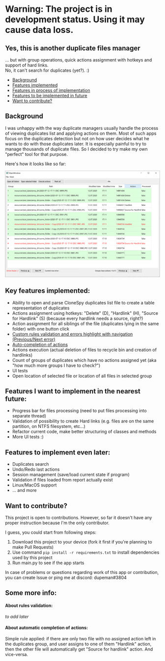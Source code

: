 # Warning: The project is in development status. Using it may cause data loss.

## Yes, this is another duplicate files manager

... but with group operations, quick actions assignment with hotkeys and support of hard links.  
No, it can't search for duplicates (yet?). :)

- [Background](#background)
- [Features implemented](#key-features-implemented)
- [Features in process of implementation](#features-i-want-to-implement-in-the-nearest-future)
- [Features to be implemented in future](#features-to-implement-even-later)
- [Want to contribute?](#want-to-contribute)

## Background
I was unhappy with the way duplicate managers usually handle the process of viewing duplicates list and applying actions on them.
Most of such apps focus on the duplicates detection but not on how user decides what he wants to do with those duplicates later. It is especially painful to try to manage thousands of duplicate files.
So I decided to try make my own "perfect" tool for that purpose.

 Here's how it looks like so far:
 
![alt text](resources/main_window.png "Main window of the app")


## Key features implemented:
* Ability to open and parse CloneSpy duplicates list file to create a table representation of duplicates
* Actions assignment using hotkeys: "Delete" (D), "Hardlink" (H), "Source for Hardlink" (S) (because every hardlink needs a source, right?)
* Action assignment for all siblings of the file (duplicates lying in the same folder) with one button click
* [Custom rules validation and errors highlight with navigation (Previous/Next error)](#about-rules-validation:)
* [Auto-completion of actions](#about-automatic-completion-of-actions:)
* Actions execution (actual deletion of files to recycle bin and creation of hardlinks)
* Count of groups of duplicates which have no actions assigned yet (aka "how much more groups I have to check?")
* UI tests
* Open location of selected file or location of all files in selected group 

## Features I want to implement in the nearest future:
* Progress bar for files processing (need to put files processing into separate thread)
* Validation of possibility to create Hard links (e.g. files are on the same partition, on NTFS filesystem, etc...)
* Refactor current code, make better structuring of classes and methods
* More UI tests :)

## Features to implement even later:
* Duplicates search
* Undo/Redo last actions
* Session management (save/load current state if program)
* Validation if files loaded from report actually exist
* Linux/MacOS support
* ... and more

## Want to contribute?
This project is open to contributions.
However, so far it doesn't have any proper instruction because I'm the only contributor. 

I guess, you could start from following steps:
1. Download this project to your device (fork it first if you're planning to make Pull Requests)
2. Use command `pip install -r requirements.txt` to install dependencies used by this project
3. Run main.py to see if the app starts

In case of problems or questions regarding work of this app or contribution, you can create Issue or ping me at discord: dupeman#3804

## Some more info:

#### About rules validation:
_to add later_

#### About automatic completion of actions:
Simple rule applied: if there are only two file with no assigned action left in the duplicates group, and user assigns to one of them "Hardlink" action, then the other file will automatically get "Source for hardlink" action. And vice-versa.  

<!--
## All info below is just a draft, don't try to find anything useful there.

## Getting Started

todo

### Prerequisites

todo

```
Give examples
```

### Installing

todo

## Running the tests

todo

### Break down into end to end tests

todo
```
Give an example
```

### And coding style tests

todo
```
Give an example
```

## Deployment

todo

## Built With
todo
* [Dropwizard](http://www.dropwizard.io/1.0.2/docs/) - The web framework used
* [Maven](https://maven.apache.org/) - Dependency Management
* [ROME](https://rometools.github.io/rome/) - Used to generate RSS Feeds

## Contributing

Please read [CONTRIBUTING.md](https://gist.github.com/PurpleBooth/b24679402957c63ec426) for details on our code of conduct, and the process for submitting pull requests to us.

## Versioning

We use [SemVer](http://semver.org/) for versioning. For the versions available, see the [tags on this repository](https://github.com/your/project/tags).

## Authors

* **Billie Thompson** - *Initial work* - [PurpleBooth](https://github.com/PurpleBooth)

See also the list of [contributors](https://github.com/your/project/contributors) who participated in this project.

## License

This project is licensed under the MIT License - see the [LICENSE.md](LICENSE.md) file for details

## Acknowledgements

* Hat tip to anyone whose code was used
* Inspiration
* etc
-->